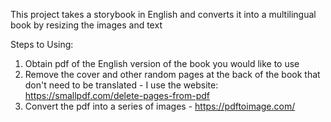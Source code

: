 This project takes a storybook in English and converts it into a multilingual book by resizing the images and text

Steps to Using: 

1. Obtain pdf of the English version of the book you would like to use
2. Remove the cover and other random pages at the back of the book that don't need to be translated - I use the website: https://smallpdf.com/delete-pages-from-pdf
3. Convert the pdf into a series of images - https://pdftoimage.com/
